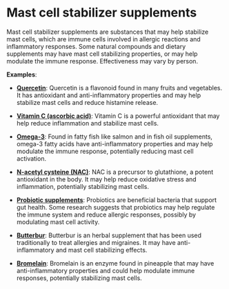 [//]: # (source: ?)
[//]: # (tags: mast-cell-stabilizers supplements)

# Mast cell stabilizer supplements

Mast cell stabilizer supplements are substances that may help stabilize mast cells, which are immune cells involved in allergic reactions and inflammatory responses. Some natural compounds and dietary supplements may have mast cell stabilizing properties, or may help modulate the immune response. Effectiveness may vary by person.

**Examples**:

* **[Quercetin](../quercetin/)**: Quercetin is a flavonoid found in many fruits and vegetables. It has antioxidant and anti-inflammatory properties and may help stabilize mast cells and reduce histamine release.

* **[Vitamin C (ascorbic acid)](../vitamin-c-ascorbic-acid/)**: Vitamin C is a powerful antioxidant that may help reduce inflammation and stabilize mast cells.

* **[Omega-3](../omega-3/)**: Found in fatty fish like salmon and in fish oil supplements, omega-3 fatty acids have anti-inflammatory properties and may help modulate the immune response, potentially reducing mast cell activation.

* **[N-acetyl cysteine (NAC)](../n-acetyl-cysteine/)**: NAC is a precursor to glutathione, a potent antioxidant in the body. It may help reduce oxidative stress and inflammation, potentially stabilizing mast cells.

* **[Probiotic supplements](../probiotic-supplements/)**: Probiotics are beneficial bacteria that support gut health. Some research suggests that probiotics may help regulate the immune system and reduce allergic responses, possibly by modulating mast cell activity.

* **[Butterbur](../butterbur/)**: Butterbur is an herbal supplement that has been used traditionally to treat allergies and migraines. It may have anti-inflammatory and mast cell stabilizing effects.

* **[Bromelain](../bromelain/)**: Bromelain is an enzyme found in pineapple that may have anti-inflammatory properties and could help modulate immune responses, potentially stabilizing mast cells.
